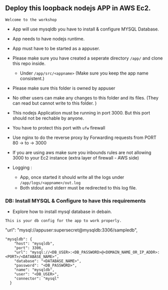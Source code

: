 
## Deploy this loopback nodejs APP in AWS Ec2.

```
Welcome to the workshop 
```

- App will use mysqldb
    you have to install & configure MYSQL Database.

- App needs to have nodejs runtime.

- App must have to be started as a appuser.


- Please make sure you have created a seperate directory `/app/` and clone this repo inside.
    - Under `/app/src/<appname>` (Make sure you keep the app name consistent.)
    
- Please make sure this folder is owned by appuser
- No other users  can make any changes to this folder and its files. (They can read but cannot write to this folder. )

- This nodejs Application must be running in port 3000. But this port should not be rechable by anyone.
- You have to protect this port with `ufw` firewall

- Use nginx to do the reverse proxy by Forwarding requests from PORT 80 -> to -> 3000

- If you are using aws make sure you inbounds rules are not allowing 3000 to your Ec2 instance (extra layer of firewall - AWS side)

- Logging :
    - App, once started it should write all the logs under `/app/logs/<appname>/out.log`
    - Both stdout and stderr must be redirected to this log file.





### DB: Install MYSQL & Configure to have this requirements
- Explore how to install mysql database in debain.

`This is your db config for the app to work properly.`

"url": "mysql://appuser:supersecret@mysqldb:3306/sampledb",

```
"mysqldb": {
    "host": "mysqldb",
    "port": 3306,
    "url": "mysql://<DB_USER>:<DB_PASSWORD>@<DOMAIN_NAME_OR_IP_ADDR>:<PORT>/<DATABASE_NAME>",
    "database": "<DATABASE_NAME>",
    "password": "<DB_PASSWORD>",
    "name": "mysqldb",
    "user": "<DB_USER>",
    "connector": "mysql"
  }
```
